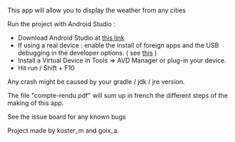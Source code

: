 This app will allow you to display the weather from any cities

Run the project with Android Studio :
- Download Android Studio at [this link](https://developer.android.com/studio)
- If using a real device : enable the install of foreign apps and the USB debugging in the developer options. ( see [this](https://developer.android.com/studio/debug/dev-options) )
- Install a Virtual Device in Tools => AVD Manager or plug-in your device.
- Hit run / Shift + F10

Any crash might be caused by your gradle / jdk / jre version.

The file "compte-rendu.pdf" will sum up in french the different steps of the making of this app.

See the issue board for any known bugs

Project made by koster_m and goix_a.
